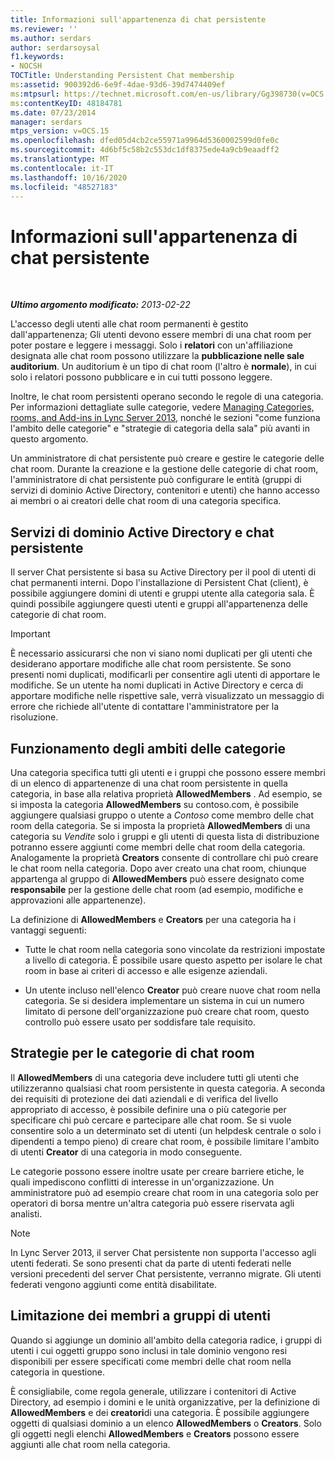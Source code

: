 ```yaml
---
title: Informazioni sull'appartenenza di chat persistente
ms.reviewer: ''
ms.author: serdars
author: serdarsoysal
f1.keywords:
- NOCSH
TOCTitle: Understanding Persistent Chat membership
ms:assetid: 900392d6-6e9f-4dae-93d6-39d7474409ef
ms:mtpsurl: https://technet.microsoft.com/en-us/library/Gg398730(v=OCS.15)
ms:contentKeyID: 48184781
ms.date: 07/23/2014
manager: serdars
mtps_version: v=OCS.15
ms.openlocfilehash: dfed05d4cb2ce55971a9964d5360002599d0fe0c
ms.sourcegitcommit: 4d6bf5c58b2c553dc1df8375ede4a9cb9eaadff2
ms.translationtype: MT
ms.contentlocale: it-IT
ms.lasthandoff: 10/16/2020
ms.locfileid: "48527183"
---
```

# <a name="understanding-persistent-chat-membership"></a>Informazioni sull'appartenenza di chat persistente

<div data-xmlns="http://www.w3.org/1999/xhtml">

<div class="topic" data-xmlns="http://www.w3.org/1999/xhtml" data-msxsl="urn:schemas-microsoft-com:xslt" data-cs="https://msdn.microsoft.com/">

<div data-asp="https://msdn2.microsoft.com/asp">



</div>

<div id="mainSection">

<div id="mainBody">

<span> </span>

_**Ultimo argomento modificato:** 2013-02-22_

L'accesso degli utenti alle chat room permanenti è gestito dall'appartenenza; Gli utenti devono essere membri di una chat room per poter postare e leggere i messaggi. Solo i **relatori** con un'affiliazione designata alle chat room possono utilizzare la **pubblicazione nelle sale auditorium**. Un auditorium è un tipo di chat room (l'altro è **normale**), in cui solo i relatori possono pubblicare e in cui tutti possono leggere.

Inoltre, le chat room persistenti operano secondo le regole di una categoria. Per informazioni dettagliate sulle categorie, vedere [Managing Categories, rooms, and Add-ins in Lync Server 2013](lync-server-2013-managing-categories-rooms-and-add-ins.md), nonché le sezioni "come funziona l'ambito delle categorie" e "strategie di categoria della sala" più avanti in questo argomento.

Un amministratore di chat persistente può creare e gestire le categorie delle chat room. Durante la creazione e la gestione delle categorie di chat room, l'amministratore di chat persistente può configurare le entità (gruppi di servizi di dominio Active Directory, contenitori e utenti) che hanno accesso ai membri o ai creatori delle chat room di una categoria specifica.

<div>

## <a name="active-directory-domain-services-and-persistent-chat"></a>Servizi di dominio Active Directory e chat persistente

Il server Chat persistente si basa su Active Directory per il pool di utenti di chat permanenti interni. Dopo l'installazione di Persistent Chat (client), è possibile aggiungere domini di utenti e gruppi utente alla categoria sala. È quindi possibile aggiungere questi utenti e gruppi all'appartenenza delle categorie di chat room.

<div>


> [!IMPORTANT]  
> È necessario assicurarsi che non vi siano nomi duplicati per gli utenti che desiderano apportare modifiche alle chat room persistente. Se sono presenti nomi duplicati, modificarli per consentire agli utenti di apportare le modifiche. Se un utente ha nomi duplicati in Active Directory e cerca di apportare modifiche nelle rispettive sale, verrà visualizzato un messaggio di errore che richiede all'utente di contattare l'amministratore per la risoluzione.



</div>

</div>

<div>

## <a name="how-category-scoping-works"></a>Funzionamento degli ambiti delle categorie

Una categoria specifica tutti gli utenti e i gruppi che possono essere membri di un elenco di appartenenze di una chat room persistente in quella categoria, in base alla relativa proprietà **AllowedMembers** . Ad esempio, se si imposta la categoria **AllowedMembers** su contoso.com, è possibile aggiungere qualsiasi gruppo o utente a *Contoso* come membro delle chat room della categoria. Se si imposta la proprietà **AllowedMembers** di una categoria su *Vendite* solo i gruppi e gli utenti di questa lista di distribuzione potranno essere aggiunti come membri delle chat room della categoria. Analogamente la proprietà **Creators** consente di controllare chi può creare le chat room nella categoria. Dopo aver creato una chat room, chiunque appartenga al gruppo di **AllowedMembers** può essere designato come **responsabile** per la gestione delle chat room (ad esempio, modifiche e approvazioni alle appartenenze).

La definizione di **AllowedMembers** e **Creators** per una categoria ha i vantaggi seguenti:

  - Tutte le chat room nella categoria sono vincolate da restrizioni impostate a livello di categoria. È possibile usare questo aspetto per isolare le chat room in base ai criteri di accesso e alle esigenze aziendali.

  - Un utente incluso nell'elenco **Creator** può creare nuove chat room nella categoria. Se si desidera implementare un sistema in cui un numero limitato di persone dell'organizzazione può creare chat room, questo controllo può essere usato per soddisfare tale requisito.

</div>

<div>

## <a name="room-category-strategies"></a>Strategie per le categorie di chat room

Il **AllowedMembers** di una categoria deve includere tutti gli utenti che utilizzeranno qualsiasi chat room persistente in questa categoria. A seconda dei requisiti di protezione dei dati aziendali e di verifica del livello appropriato di accesso, è possibile definire una o più categorie per specificare chi può cercare e partecipare alle chat room. Se si vuole consentire solo a un determinato set di utenti (un helpdesk centrale o solo i dipendenti a tempo pieno) di creare chat room, è possibile limitare l'ambito di utenti **Creator** di una categoria in modo conseguente.

Le categorie possono essere inoltre usate per creare barriere etiche, le quali impediscono conflitti di interesse in un'organizzazione. Un amministratore può ad esempio creare chat room in una categoria solo per operatori di borsa mentre un'altra categoria può essere riservata agli analisti.

<div>


> [!NOTE]  
> In Lync Server 2013, il server Chat persistente non supporta l'accesso agli utenti federati. Se sono presenti chat da parte di utenti federati nelle versioni precedenti del server Chat persistente, verranno migrate. Gli utenti federati vengono aggiunti come entità disabilitate.



</div>

</div>

<div>

## <a name="narrowing-the-members-to-user-groups"></a>Limitazione dei membri a gruppi di utenti

Quando si aggiunge un dominio all'ambito della categoria radice, i gruppi di utenti i cui oggetti gruppo sono inclusi in tale dominio vengono resi disponibili per essere specificati come membri delle chat room nella categoria in questione.

È consigliabile, come regola generale, utilizzare i contenitori di Active Directory, ad esempio i domini e le unità organizzative, per la definizione di **AllowedMembers** e dei **creatori**di una categoria. È possibile aggiungere oggetti di qualsiasi dominio a un elenco **AllowedMembers** o **Creators**. Solo gli oggetti negli elenchi **AllowedMembers** e **Creators** possono essere aggiunti alle chat room nella categoria.

</div>

</div>

<span> </span>

</div>

</div>

</div>

